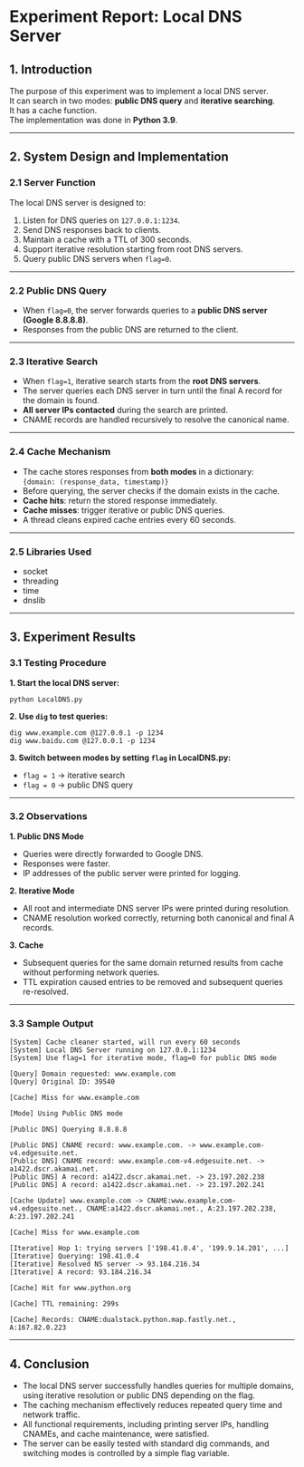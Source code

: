 # Experiment Report: Local DNS Server

## 1. Introduction

The purpose of this experiment was to implement a local DNS server.  
It can search in two modes: **public DNS query** and **iterative searching**.  
It has a cache function.  
The implementation was done in **Python 3.9**.

---

## 2. System Design and Implementation

### 2.1 Server Function
The local DNS server is designed to:
1. Listen for DNS queries on `127.0.0.1:1234`.
2. Send DNS responses back to clients.
3. Maintain a cache with a TTL of 300 seconds.
4. Support iterative resolution starting from root DNS servers.
5. Query public DNS servers when `flag=0`.

---

### 2.2 Public DNS Query
- When `flag=0`, the server forwards queries to a **public DNS server (Google 8.8.8.8)**.
- Responses from the public DNS are returned to the client.

---

### 2.3 Iterative Search
- When `flag=1`, iterative search starts from the **root DNS servers**.
- The server queries each DNS server in turn until the final A record for the domain is found.
- **All server IPs contacted** during the search are printed.
- CNAME records are handled recursively to resolve the canonical name.

---

### 2.4 Cache Mechanism
- The cache stores responses from **both modes** in a dictionary:  
  `{domain: (response_data, timestamp)}`
- Before querying, the server checks if the domain exists in the cache.
- **Cache hits**: return the stored response immediately.
- **Cache misses**: trigger iterative or public DNS queries.
- A thread cleans expired cache entries every 60 seconds.

---

### 2.5 Libraries Used
- socket
- threading
- time
- dnslib

---

## 3. Experiment Results

### 3.1 Testing Procedure
**1. Start the local DNS server:**
```
python LocalDNS.py
```
**2. Use `dig` to test queries:**
```
dig www.example.com @127.0.0.1 -p 1234
dig www.baidu.com @127.0.0.1 -p 1234
```
**3. Switch between modes by setting `flag` in LocalDNS.py:**
- `flag = 1` → iterative search
- `flag = 0` → public DNS query

---

### 3.2 Observations
**1. Public DNS Mode**
- Queries were directly forwarded to Google DNS.
- Responses were faster.
- IP addresses of the public server were printed for logging.

**2. Iterative Mode**
- All root and intermediate DNS server IPs were printed during resolution.
- CNAME resolution worked correctly, returning both canonical and final A records.

**3. Cache**
- Subsequent queries for the same domain returned results from cache without performing network queries.
- TTL expiration caused entries to be removed and subsequent queries re-resolved.

---

### 3.3 Sample Output
```
[System] Cache cleaner started, will run every 60 seconds
[System] Local DNS Server running on 127.0.0.1:1234
[System] Use flag=1 for iterative mode, flag=0 for public DNS mode

[Query] Domain requested: www.example.com
[Query] Original ID: 39540

[Cache] Miss for www.example.com

[Mode] Using Public DNS mode

[Public DNS] Querying 8.8.8.8

[Public DNS] CNAME record: www.example.com. -> www.example.com-v4.edgesuite.net.
[Public DNS] CNAME record: www.example.com-v4.edgesuite.net. -> a1422.dscr.akamai.net.
[Public DNS] A record: a1422.dscr.akamai.net. -> 23.197.202.238
[Public DNS] A record: a1422.dscr.akamai.net. -> 23.197.202.241

[Cache Update] www.example.com -> CNAME:www.example.com-v4.edgesuite.net., CNAME:a1422.dscr.akamai.net., A:23.197.202.238, A:23.197.202.241
```
```
[Cache] Miss for www.example.com

[Iterative] Hop 1: trying servers ['198.41.0.4', '199.9.14.201', ...]
[Iterative] Querying: 198.41.0.4
[Iterative] Resolved NS server -> 93.184.216.34
[Iterative] A record: 93.184.216.34
```
```
[Cache] Hit for www.python.org

[Cache] TTL remaining: 299s

[Cache] Records: CNAME:dualstack.python.map.fastly.net., A:167.82.0.223
```
---

## 4. Conclusion
- The local DNS server successfully handles queries for multiple domains, using iterative resolution or public DNS depending on the flag.
- The caching mechanism effectively reduces repeated query time and network traffic.
- All functional requirements, including printing server IPs, handling CNAMEs, and cache maintenance, were satisfied.
- The server can be easily tested with standard dig commands, and switching modes is controlled by a simple flag variable.